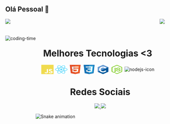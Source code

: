 ## Olá Pessoal 👋

<div>
  
  <img  height="180em" src="https://github-readme-stats.vercel.app/api?username=RodrigoBergenthal&show_icons=true&theme=great-gatsby&include_all_commits=true&count_private=true"/>
  <img align="right" height="180em" src="https://github-readme-stats.vercel.app/api/top-langs/?username=RodrigoBergenthal&layout=compact&langs_count=16&theme=great-gatsby"/>
</div>
<br>

<div  align="center"> 
  <div style="display: inline_block"><br>
    <img align="left" height="250" alt="coding-time" src="code.gif">
    <h1 align="center">Melhores Tecnologias <3</h1>
    <img align="center" height="30" width="40" alt="js-icon"  src="https://raw.githubusercontent.com/devicons/devicon/master/icons/javascript/javascript-plain.svg">
    <img align="center" height="30" width="40" alt="react-icon" src="https://raw.githubusercontent.com/devicons/devicon/master/icons/react/react-original.svg">
    <img align="center" height="30" width="40" alt="html-icon" src="https://raw.githubusercontent.com/devicons/devicon/master/icons/html5/html5-original.svg">
    <img align="center" height="30" width="40" alt="css-icon" src="https://raw.githubusercontent.com/devicons/devicon/master/icons/css3/css3-original.svg">
    <img align="center" height="30" width="40" alt="c-icon" src="https://raw.githubusercontent.com/devicons/devicon/master/icons/c/c-original.svg">
    <img align="center" height="30" width="40" alt="nodejs-icon" src="https://raw.githubusercontent.com/devicons/devicon/master/icons/nodejs/nodejs-original.svg">
    <img align="center" height="30" width="40" alt="nodejs-icon" src="https://raw.githubusercontent.com/jmnote/z-icons/master/svg/cpp.svg">
   </div>
    
  
  <h1 align="center">Redes Sociais</h1>
    <a href = "mailto: rodrigo_bergenthal@live.com">
      <img width="30" src="https://raw.githubusercontent.com/LuigiGf/LuigiGf/fc1cc35f976a2c1b9a2fc78e8cb258535638a284/gmail.svg">
    </a>
    <a href = "https://www.linkedin.com/in/rodrigobergenthal/">
      <img width="25" src="https://raw.githubusercontent.com/LuigiGf/LuigiGf/fc1cc35f976a2c1b9a2fc78e8cb258535638a284/linkedin.svg">
    </a>
    
    
</div>
  
![Snake animation](https://github.com/RodrigoBergenthal/RodrigoBergenthal/blob/output/github-contribution-grid-snake.svg)

